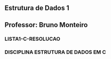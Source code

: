 ## Estrutura de Dados 1 
## Professor: Bruno Monteiro
### LISTA1-C-RESOLUCAO
### DISCIPLINA  ESTRUTURA DE DADOS EM C
